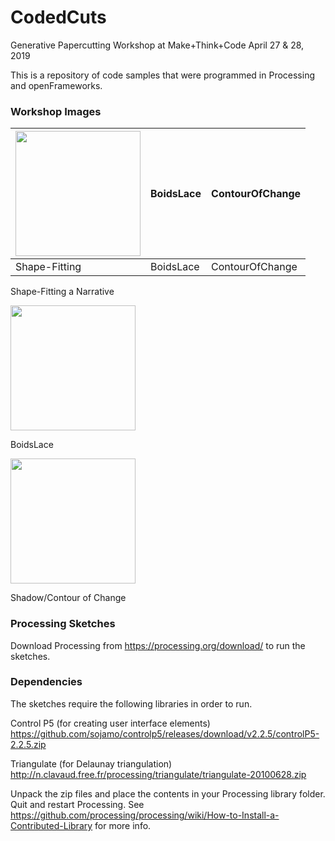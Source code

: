 # CodedCuts
Generative Papercutting Workshop at Make+Think+Code
April 27 & 28, 2019

This is a repository of code samples that were programmed in Processing and openFrameworks.

### Workshop Images 

<img src="https://github.com/mantissa/CodedCuts/blob/master/DemoImages/ShapeFitting.JPG" width="200"> | BoidsLace | ContourOfChange
--- | --- | ---
Shape-Fitting | BoidsLace | ContourOfChange



Shape-Fitting a Narrative

<img src="https://github.com/mantissa/CodedCuts/blob/master/DemoImages/BoidsLace.JPG" width="200">

BoidsLace

<img src="https://github.com/mantissa/CodedCuts/blob/master/DemoImages/ContourOfChange.JPG" width="200">

Shadow/Contour of Change

### Processing Sketches 

Download Processing from https://processing.org/download/ to run the sketches.

### Dependencies

The sketches require the following libraries in order to run.

Control P5 (for creating user interface elements)
https://github.com/sojamo/controlp5/releases/download/v2.2.5/controlP5-2.2.5.zip

Triangulate (for Delaunay triangulation)
http://n.clavaud.free.fr/processing/triangulate/triangulate-20100628.zip

Unpack the zip files and place the contents in your Processing library folder.
Quit and restart Processing. See https://github.com/processing/processing/wiki/How-to-Install-a-Contributed-Library for more info. 

